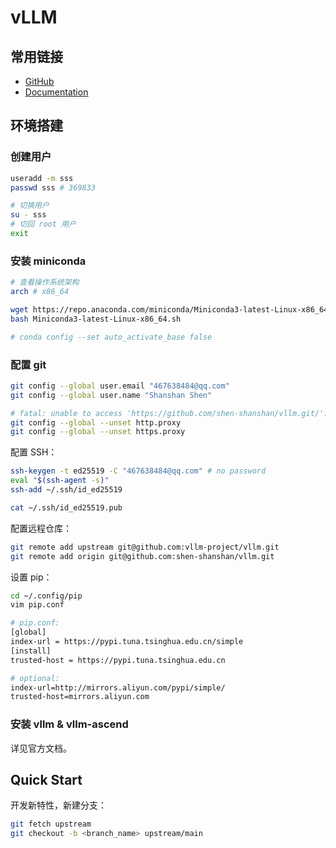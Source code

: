 # vLLM

## 常用链接

- [<u>GitHub</u>](https://github.com/vllm-project/vllm)
- [<u>Documentation</u>](https://docs.vllm.ai/en/stable/index.html)

## 环境搭建

### 创建用户

```bash
useradd -m sss
passwd sss # 369833

# 切换用户
su - sss
# 切回 root 用户
exit
```

### 安装 miniconda

```bash
# 查看操作系统架构
arch # x86_64

wget https://repo.anaconda.com/miniconda/Miniconda3-latest-Linux-x86_64.sh
bash Miniconda3-latest-Linux-x86_64.sh

# conda config --set auto_activate_base false
```

### 配置 git

```bash
git config --global user.email "467638484@qq.com"
git config --global user.name "Shanshan Shen"

# fatal: unable to access 'https://github.com/shen-shanshan/vllm.git/': Error in the HTTP2 framing layer
git config --global --unset http.proxy
git config --global --unset https.proxy
```

配置 SSH：

```bash
ssh-keygen -t ed25519 -C "467638484@qq.com" # no password
eval "$(ssh-agent -s)"
ssh-add ~/.ssh/id_ed25519

cat ~/.ssh/id_ed25519.pub
```

配置远程仓库：

```bash
git remote add upstream git@github.com:vllm-project/vllm.git
git remote add origin git@github.com:shen-shanshan/vllm.git
```

设置 pip：

```bash
cd ~/.config/pip
vim pip.conf

# pip.conf:
[global]
index-url = https://pypi.tuna.tsinghua.edu.cn/simple
[install]
trusted-host = https://pypi.tuna.tsinghua.edu.cn

# optional:
index-url=http://mirrors.aliyun.com/pypi/simple/
trusted-host=mirrors.aliyun.com
```

### 安装 vllm & vllm-ascend

详见官方文档。

## Quick Start

开发新特性，新建分支：

```bash
git fetch upstream
git checkout -b <branch_name> upstream/main
```
